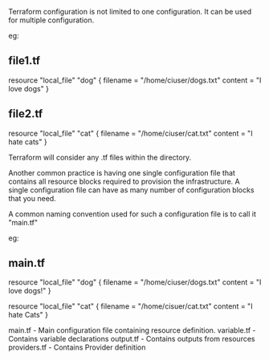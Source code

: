 Terraform configuration is not limited to one configuration.
It can be used for multiple configuration.

eg:

file1.tf
--------
resource "local_file" "dog" {
    filename = "/home/ciuser/dogs.txt"
    content = "I love dogs"
}

file2.tf
--------
resource "local_file" "cat" {
    filename = "/home/ciuser/cat.txt"
    content = "I hate cats"
}


Terraform will consider any .tf files within the directory.

Another common practice is having one single configuration file that contains all resource blocks required to provision the infrastructure.
A single configuration file can have as many number of configuration blocks that you need.

A common naming convention used for such a configuration file is to call it "main.tf"

eg:

main.tf
-------
resource "local_file" "dog" {
    filename = "/home/ciuser/dogs.txt"
    content = "I love dogs!"
}

resource "local_file" "cat" {
    filename = "/home/cisuer/cat.txt"
    content = "I hate Cats"
}

main.tf - Main configuration file containing resource definition.
variable.tf - Contains variable declarations
output.tf - Contains outputs from resources
providers.tf - Contains Provider definition